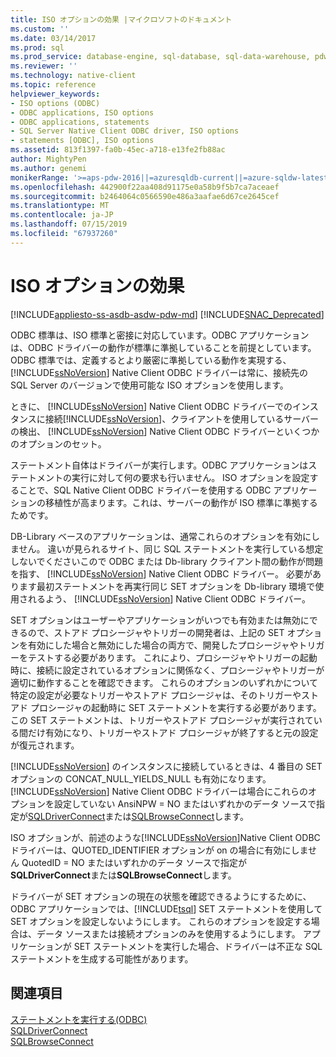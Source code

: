 ```yaml
---
title: ISO オプションの効果 |マイクロソフトのドキュメント
ms.custom: ''
ms.date: 03/14/2017
ms.prod: sql
ms.prod_service: database-engine, sql-database, sql-data-warehouse, pdw
ms.reviewer: ''
ms.technology: native-client
ms.topic: reference
helpviewer_keywords:
- ISO options (ODBC)
- ODBC applications, ISO options
- ODBC applications, statements
- SQL Server Native Client ODBC driver, ISO options
- statements [ODBC], ISO options
ms.assetid: 813f1397-fa0b-45ec-a718-e13fe2fb88ac
author: MightyPen
ms.author: genemi
monikerRange: '>=aps-pdw-2016||=azuresqldb-current||=azure-sqldw-latest||>=sql-server-2016||=sqlallproducts-allversions||>=sql-server-linux-2017||=azuresqldb-mi-current'
ms.openlocfilehash: 442900f22aa408d91175e0a58b9f5b7ca7aceaef
ms.sourcegitcommit: b2464064c0566590e486a3aafae6d67ce2645cef
ms.translationtype: MT
ms.contentlocale: ja-JP
ms.lasthandoff: 07/15/2019
ms.locfileid: "67937260"
---
```

# <a name="effects-of-iso-options"></a>ISO オプションの効果
[!INCLUDE[appliesto-ss-asdb-asdw-pdw-md](../../../includes/appliesto-ss-asdb-asdw-pdw-md.md)]
[!INCLUDE[SNAC_Deprecated](../../../includes/snac-deprecated.md)]

  ODBC 標準は、ISO 標準と密接に対応しています。ODBC アプリケーションは、ODBC ドライバーの動作が標準に準拠していることを前提としています。 ODBC 標準では、定義するとより厳密に準拠している動作を実現する、 [!INCLUDE[ssNoVersion](../../../includes/ssnoversion-md.md)] Native Client ODBC ドライバーは常に、接続先の SQL Server のバージョンで使用可能な ISO オプションを使用します。  
  
 ときに、 [!INCLUDE[ssNoVersion](../../../includes/ssnoversion-md.md)] Native Client ODBC ドライバーでのインスタンスに接続[!INCLUDE[ssNoVersion](../../../includes/ssnoversion-md.md)]、クライアントを使用しているサーバーの検出、 [!INCLUDE[ssNoVersion](../../../includes/ssnoversion-md.md)] Native Client ODBC ドライバーといくつかのオプションのセット。  
  
 ステートメント自体はドライバーが実行します。ODBC アプリケーションはステートメントの実行に対して何の要求も行いません。 ISO オプションを設定することで、SQL Native Client ODBC ドライバーを使用する ODBC アプリケーションの移植性が高まります。これは、サーバーの動作が ISO 標準に準拠するためです。  
  
 DB-Library ベースのアプリケーションは、通常これらのオプションを有効にしません。 違いが見られるサイト、同じ SQL ステートメントを実行している想定しないでくださいこので ODBC または Db-library クライアント間の動作が問題を指す、 [!INCLUDE[ssNoVersion](../../../includes/ssnoversion-md.md)] Native Client ODBC ドライバー。 必要があります最初ステートメントを再実行同じ SET オプションを Db-library 環境で使用されるよう、 [!INCLUDE[ssNoVersion](../../../includes/ssnoversion-md.md)] Native Client ODBC ドライバー。  
  
 SET オプションはユーザーやアプリケーションがいつでも有効または無効にできるので、ストアド プロシージャやトリガーの開発者は、上記の SET オプションを有効にした場合と無効にした場合の両方で、開発したプロシージャやトリガーをテストする必要があります。 これにより、プロシージャやトリガーの起動時に、接続に設定されているオプションに関係なく、プロシージャやトリガーが適切に動作することを確認できます。 これらのオプションのいずれかについて特定の設定が必要なトリガーやストアド プロシージャは、そのトリガーやストアド プロシージャの起動時に SET ステートメントを実行する必要があります。 この SET ステートメントは、トリガーやストアド プロシージャが実行されている間だけ有効になり、トリガーやストアド プロシージャが終了すると元の設定が復元されます。  
  
 [!INCLUDE[ssNoVersion](../../../includes/ssnoversion-md.md)] のインスタンスに接続しているときは、4 番目の SET オプションの CONCAT_NULL_YIELDS_NULL も有効になります。 [!INCLUDE[ssNoVersion](../../../includes/ssnoversion-md.md)] Native Client ODBC ドライバーは場合にこれらのオプションを設定していない AnsiNPW = NO またはいずれかのデータ ソースで指定が[SQLDriverConnect](../../../relational-databases/native-client-odbc-api/sqldriverconnect.md)または[SQLBrowseConnect](../../../relational-databases/native-client-odbc-api/sqlbrowseconnect.md)します。  
  
 ISO オプションが、前述のような[!INCLUDE[ssNoVersion](../../../includes/ssnoversion-md.md)]Native Client ODBC ドライバーは、QUOTED_IDENTIFIER オプションが on の場合に有効にしません QuotedID = NO またはいずれかのデータ ソースで指定が**SQLDriverConnect**または**SQLBrowseConnect**します。  
  
 ドライバーが SET オプションの現在の状態を確認できるようにするために、ODBC アプリケーションでは、[!INCLUDE[tsql](../../../includes/tsql-md.md)] SET ステートメントを使用して SET オプションを設定しないようにします。 これらのオプションを設定する場合は、データ ソースまたは接続オプションのみを使用するようにします。 アプリケーションが SET ステートメントを実行した場合、ドライバーは不正な SQL ステートメントを生成する可能性があります。  
  
## <a name="see-also"></a>関連項目  
 [ステートメントを実行する&#40;ODBC&#41;](../../../relational-databases/native-client-odbc-queries/executing-statements/executing-statements-odbc.md)   
 [SQLDriverConnect](../../../relational-databases/native-client-odbc-api/sqldriverconnect.md)   
 [SQLBrowseConnect](../../../relational-databases/native-client-odbc-api/sqlbrowseconnect.md)  
  
  
